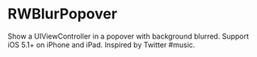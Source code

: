 RWBlurPopover
=============

Show a UIViewController in a popover with background blurred. Support iOS 5.1+ on iPhone and iPad. Inspired by Twitter #music.